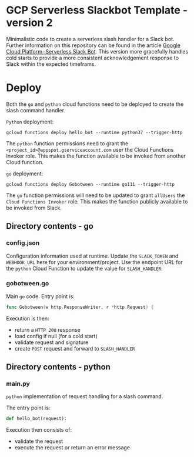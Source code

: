 # GCP Serverless Slackbot Template - version 2
Minimalistic code to create a serverless slash handler for a Slack bot. Further information on this repository can be found in the article [Google Cloud Platform - Serverless Slack Bot](https://medium.com/tbc). This version more gracefully handles cold starts to provide a more consistent acknowledgement response to Slack within the expected timeframs.

# Deploy
Both the `go` and `python` cloud functions need to be deployed to create the slash command handler.

`Python` deployment:

`gcloud functions deploy hello_bot --runtime python37 --trigger-http`

The `python` function permissions need to grant the `<project_id>@appspot.gserviceaccount.com` user the Cloud Functions Invoker role. This makes the function available to be invoked from another Cloud function.

`go` deployment:

`gcloud functions deploy Gobotween --runtime go111 --trigger-http`

The `go` function permissions will need to be updated to grant `allUsers` the `Cloud Functions Invoker` role. This makes the function publicly available to be invoked from Slack.

## Directory contents - go

### config.json
Configuration information used at runtime. Update the `SLACK_TOKEN` and `WEBHOOK_URL` here for your environment/project. Use the endpoint URL for the `python` Cloud Function to update the value for `SLASH_HANDLER`.

### gobotween.go
Main `go` code. Entry point is:

```go
func Gobotween(w http.ResponseWriter, r *http.Request) {
```

Execution is then:
 - return a `HTTP 200` response
 - load config if null (for a cold start)
 - validate request and signature
 - create `POST` request and forward to `SLASH_HANDLER`


## Directory contents - python

### main.py
`python` implementation of request handling for a slash command. 

The entry point is:
```python
def hello_bot(request):
```

Execution then consists of:
 - validate the request
 - execute the request or return an error message

